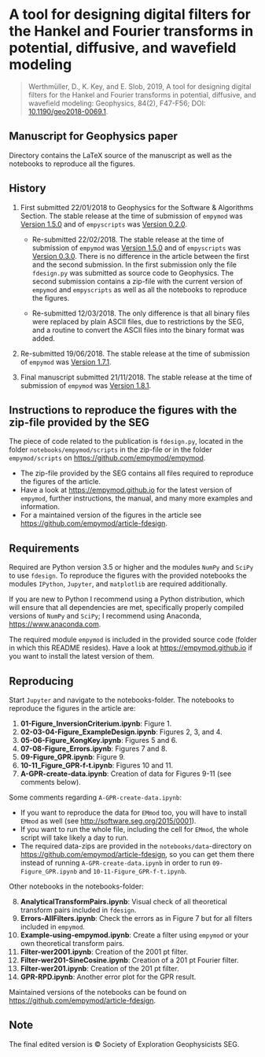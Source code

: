 # A tool for designing digital filters for the Hankel and Fourier transforms in potential, diffusive, and wavefield modeling

> Werthmüller, D., K. Key, and E. Slob, 2019, A tool for designing digital
> filters for the Hankel and Fourier transforms in potential, diffusive, and
> wavefield modeling: Geophysics, 84(2), F47-F56; DOI:
> [10.1190/geo2018-0069.1](http://doi.org/10.1190/geo2018-0069.1).

## Manuscript for Geophysics paper

Directory contains the LaTeX source of the manuscript as well as the notebooks
to reproduce all the figures.


## History

1. First submitted 22/01/2018 to Geophysics for the Software & Algorithms
   Section. The stable release at the time of submission of `empymod` was
   [Version 1.5.0](https://github.com/empymod/empymod/releases/tag/v1.5.0)
   and of `empyscripts` was
   [Version 0.2.0](https://github.com/empymod/empyscripts/releases/tag/v0.2.0).

    * Re-submitted 22/02/2018. The stable release at the time of submission of
      `empymod` was
      [Version 1.5.0](https://github.com/empymod/empymod/releases/tag/v1.5.0)
      and of `empyscripts` was
      [Version  0.3.0](https://github.com/empymod/empyscripts/releases/tag/v0.3.0).
      There is no difference in the article between the first and the second
      submission. In the first submission only the file `fdesign.py` was
      submitted as source code to Geophysics. The second submission contains a
      zip-file with the current version of `empymod` and `empyscripts` as well
      as all the notebooks to reproduce the figures.

    * Re-submitted 12/03/2018. The only difference is that all binary files
      were replaced by plain ASCII files, due to restrictions by the SEG, and a
      routine to convert the ASCII files into the binary format was added.

2. Re-submitted 19/06/2018. The stable release at the time of submission of
   `empymod` was
   [Version 1.7.1](https://github.com/empymod/empymod/releases/tag/v1.7.1).

3. Final manuscript submitted 21/11/2018. The stable release at the time of
   submission of `empymod` was
   [Version 1.8.1](https://github.com/empymod/empymod/releases/tag/v1.8.1).


## Instructions to reproduce the figures with the zip-file provided by the SEG

The piece of code related to the publication is `fdesign.py`, located in the
folder `notebooks/empymod/scripts` in the zip-file or in the folder
`empymod/scripts` on <https://github.com/empymod/empymod>.

- The zip-file provided by the SEG contains all files required to reproduce the
  figures of the article.
- Have a look at <https://empymod.github.io> for the latest version of
  `empymod`, further instructions, the manual, and many more examples and
  information.
- For a maintained version of the figures in the article see
  <https://github.com/empymod/article-fdesign>.


## Requirements

Required are Python version 3.5 or higher and the modules `NumPy` and `SciPy`
to use `fdesign`. To reproduce the figures with the provided notebooks the
modules `IPython`, `Jupyter`, and `matplotlib` are required additionally.

If you are new to Python I recommend using a Python distribution, which will
ensure that all dependencies are met, specifically properly compiled versions
of `NumPy` and `SciPy`; I recommend using Anaconda, <https://www.anaconda.com>.

The required module `empymod` is included in the provided source code (folder
in which this README resides). Have a look at <https://empymod.github.io> if
you want to install the latest version of them.


## Reproducing

Start `Jupyter` and navigate to the notebooks-folder. The notebooks to
reproduce the figures in the article are:

1. **01-Figure_InversionCriterium.ipynb**: Figure 1.
2. **02-03-04-Figure_ExampleDesign.ipynb**: Figures 2, 3, and 4.
3. **05-06-Figure_KongKey.ipynb**: Figures 5 and 6.
4. **07-08-Figure_Errors.ipynb**: Figures 7 and 8.
5. **09-Figure_GPR.ipynb**: Figure 9.
6. **10-11_Figure_GPR-f-t.ipynb**: Figures 10 and 11.
7. **A-GPR-create-data.ipynb**: Creation of data for Figures 9-11 (see
   comments below).

Some comments regarding `A-GPR-create-data.ipynb`:
- If you want to reproduce the data for `EMmod` too, you will have to install
  `EMmod` as well (see <http://software.seg.org/2015/0001>).
- If you want to run the whole file, including the cell for `EMmod`, the whole
  script will take likely a day to run.
- The required data-zips are provided in the `notebooks/data`-directory on
  <https://github.com/empymod/article-fdesign>, so you can get them there
  instead of running `A-GPR-create-data.ipynb` in order to run
  `09-Figure_GPR.ipynb` and `10-11-Figure_GPR-f-t.ipynb`.

Other notebooks in the notebooks-folder:

8. **AnalyticalTransformPairs.ipynb**: Visual check of all theoretical
   transform pairs included in ``fdesign``.
9. **Errors-AllFilters.ipynb**: Check the errors as in Figure 7 but for all
   filters included in `empymod`.
10. **Example-using-empymod.ipynb**: Create a filter using `empymod` or your own
    theoretical transform pairs.
11. **Filter-wer2001.ipynb**: Creation of the 2001 pt filter.
12. **Filter-wer201-SineCosine.ipynb**: Creation of a 201 pt Fourier filter.
13. **Filter-wer201.ipynb**: Creation of the 201 pt filter.
14. **GPR-RPD.ipynb**: Another error plot for the GPR result.


Maintained versions of the notebooks can be found on
<https://github.com/empymod/article-fdesign>.


## Note

The final edited version is &copy; Society of Exploration Geophysicists SEG.
